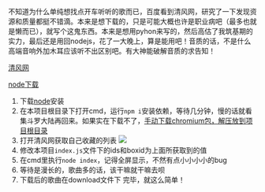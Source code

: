 不知道为什么单纯想找点开车听听的歌而已，百度看到清风网，研究了一下发现资源和质量都挺不错滴。本来是想下载的，只是可能大概也许是职业病吧（最多也就是懒而已），就写个这鬼东西。本来是想用pyhon来写的，然后高估了我筑基期的实力，最后还是用回nodejs，花了一大晚上，算是能用吧！音质的话，不是什么高端音响外加木耳应该听不出区别吧。有大神能破解音质的求告知！

[清风网](http://www.vvvdj.com/)

[node下载](http://nodejs.cn/download/)

1. 下载[node](https://npm.taobao.org/mirrors/node/v12.10.0/node-v12.10.0-x64.msi)安装
2. 在本项目根目录下打开cmd，运行`npm i`安装依赖，等待几分钟，慢的话就看集斗罗大陆再回来。如果实在下载不了，[手动下载chromium包，解压放到项目根目录](https://download-chromium.appspot.com/)
3. 打开清风网获取自己收藏的列表
![](http://ww1.sinaimg.cn/large/005Ee4Bigy1g78ptidenvj313v0l1agb.jpg)
4. 修改本项目`index.js`文件下的ids和boxid为上面所获取到的值
5. 在cmd里执行`node index`，记得全屏显示，不然有点小小小小的bug
6. 等待是漫长的，歌曲多的话，该干嘛就干嘛去呗
7. 下载后的歌曲在download文件下
完毕，就这么简单！